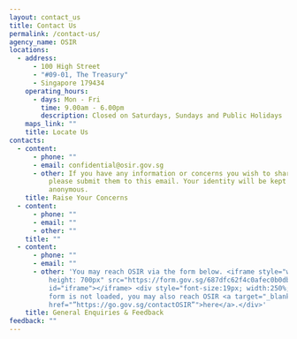 ```yaml
---
layout: contact_us
title: Contact Us
permalink: /contact-us/
agency_name: OSIR
locations:
  - address:
      - 100 High Street
      - "#09-01, The Treasury"
      - Singapore 179434
    operating_hours:
      - days: Mon - Fri
        time: 9.00am - 6.00pm
        description: Closed on Saturdays, Sundays and Public Holidays
    maps_link: ""
    title: Locate Us
contacts:
  - content:
      - phone: ""
      - email: confidential@osir.gov.sg
      - other: If you have any information or concerns you wish to share in confidence,
          please submit them to this email. Your identity will be kept
          anonymous.
    title: Raise Your Concerns
  - content:
      - phone: ""
      - email: ""
      - other: ""
    title: ""
  - content:
      - phone: ""
      - email: ""
      - other: 'You may reach OSIR via the form below. <iframe style="width: 250%;
          height: 700px" src="https://form.gov.sg/687dfc62f4c0afec0b0dbc04"
          id="iframe"></iframe> <div style="font-size:19px; width:250%;"> If the
          form is not loaded, you may also reach OSIR <a target="_blank”"
          href="”https://go.gov.sg/contactOSIR”">here</a>.</div>'
    title: General Enquiries & Feedback
feedback: ""
---
```


